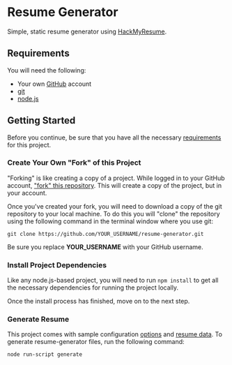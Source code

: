 # Resume Generator

Simple, static resume generator using [HackMyResume](http://please.hackmyresume.com/).


## Requirements

You will need the following:
* Your own [GitHub](https://github.com/) account
* [git](https://git-scm.com/downloads)
* [node.js](https://nodejs.org/en/)


## Getting Started

Before you continue, be sure that you have all the necessary [requirements](#requirements) for this project.

### Create Your Own "Fork" of this Project

"Forking" is like creating a copy of a project. While logged in to your GitHub account, ["fork" this repository](https://github.com/Learn-by-doing/resume-generator/fork). This will create a copy of the project, but in your account.

Once you've created your fork, you will need to download a copy of the git repository to your local machine. To do this you will "clone" the repository using the following command in the terminal window where you use git:
```
git clone https://github.com/YOUR_USERNAME/resume-generator.git
```
Be sure you replace **YOUR_USERNAME** with your GitHub username.


### Install Project Dependencies

Like any node.js-based project, you will need to run `npm install` to get all the necessary dependencies for running the project locally.

Once the install process has finished, move on to the next step.


### Generate Resume

This project comes with sample configuration [options](https://github.com/Learn-by-doing/resume-generator/blob/master/options.json) and [resume data](https://github.com/Learn-by-doing/resume-generator/blob/master/resume.json). To generate resume-generator files, run the following command:
```
node run-script generate
```



